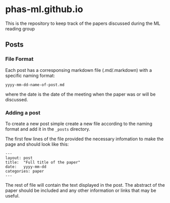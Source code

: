 # phas-ml.github.io
This is the repository to keep track of the papers discussed during the ML reading group

## Posts

### File Format

Each post has a corresponsing markdown file (.md/.markdown) with a specific naming format:
```
yyyy-mm-dd-name-of-post.md
```
where the date is the date of the meeting when the paper was or will be discussed.

### Adding a post

To create a new post simple create a new file according to the naming format and add it in the `_posts` directory. 

The first few lines of the file provided the necessary infomation to make the page and should look like this:
```
---
layout: post
title:  "Full title of the paper"
date:   yyyy-mm-dd
categories: paper
---
```
The rest of file will contain the text displayed in the post. The abstract of the paper should be included and any other information or links that may be useful.
